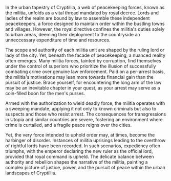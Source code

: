 In the urban tapestry of Cryptillia, a web of peacekeeping forces, known as the militia, unfolds as a vital thread mandated by royal decree. Lords and ladies of the realm are bound by law to assemble these independent peacekeepers, a force designed to maintain order within the bustling towns and villages. However, the royal directive confines the militia's duties solely to urban areas, deeming their deployment to the countryside an unneccessary expenditure of time and resources.

The scope and authority of each militia unit are shaped by the ruling lord or lady of the city. Yet, beneath the facade of peacekeeping, a nuanced reality often emerges. Many militia forces, tainted by corruption, find themselves under the control of superiors who prioritize the illusion of successfully combating crime over genuine law enforcement. Paid on a per-arrest basis, the militia's motivations may lean more towards financial gain than the pursuit of justice. Brace yourself, for encountering the long arm of the law may be an inevitable chapter in your quest, as your arrest may serve as a coin-filled boon for the men's purses.

Armed with the authorization to wield deadly force, the militia operates with a sweeping mandate, applying it not only to known criminals but also to suspects and those who resist arrest. The consequences for transgressions in Utopia and similar countries are severe, fostering an environment where crime is curtailed, and a fragile peace reigns over the cities.

Yet, the very force intended to uphold order may, at times, become the harbinger of disorder. Instances of militia uprisings leading to the overthrow of rightful lords have been recorded. In such scenarios, expediency often triumphs, with the emperor declaring the new ruler as the official lord, provided that royal command is upheld. The delicate balance between authority and rebellion shapes the narrative of the militia, painting a complex picture of justice, power, and the pursuit of peace within the urban landscapes of Cryptillia.